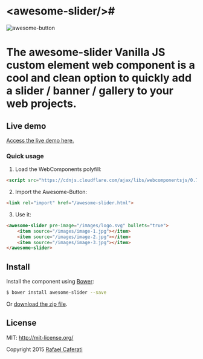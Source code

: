 # &lt;awesome-slider/&gt;#

![awesome-button](https://caferati-one-caferati.netdna-ssl.com/images/labs/awesome-slider/demo.gif)


The awesome-slider Vanilla JS custom element web component is a cool and clean option to quickly add a slider / banner / gallery to your web projects.
=======================================================================================

## Live demo

[Access the live demo here.](https://caferati.me/demo/awesome-slider)

### Quick usage

1. Load the WebComponents polyfill:

```html
<script src="https://cdnjs.cloudflare.com/ajax/libs/webcomponentsjs/0.7.5/webcomponents.min.js"></script>
```

2. Import the Awesome-Button:

```html
<link rel="import" href="/awesome-slider.html">
```

3. Use it:

```html
<awesome-slider pre-image="/images/logo.svg" bullets="true">
	<item source="/images/image-1.jpg"></item>
	<item source="/images/image-2.jpg"></item>
	<item source="/images/image-3.jpg"></item>
</awesome-slider>
```

## Install

Install the component using [Bower](http://bower.io/):

```sh
$ bower install awesome-slider --save
```
Or [download the zip file](https://github.com/rcaferati/awesome-slider/archive/master.zip).

License
-------
MIT: http://mit-license.org/

Copyright 2015 [Rafael Caferati](https://caferati.me)
